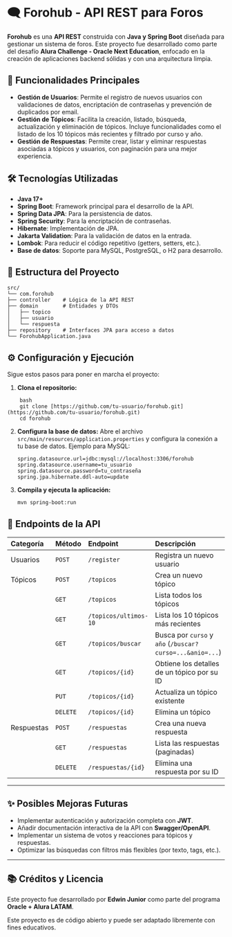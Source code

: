 # 🗨️ Forohub - API REST para Foros

**Forohub** es una **API REST** construida con **Java y Spring Boot** diseñada para gestionar un sistema de foros. Este proyecto fue desarrollado como parte del desafío **Alura Challenge - Oracle Next Education**, enfocado en la creación de aplicaciones backend sólidas y con una arquitectura limpia.

## 🚀 Funcionalidades Principales

-   **Gestión de Usuarios**: Permite el registro de nuevos usuarios con validaciones de datos, encriptación de contraseñas y prevención de duplicados por email.
-   **Gestión de Tópicos**: Facilita la creación, listado, búsqueda, actualización y eliminación de tópicos. Incluye funcionalidades como el listado de los 10 tópicos más recientes y filtrado por curso y año.
-   **Gestión de Respuestas**: Permite crear, listar y eliminar respuestas asociadas a tópicos y usuarios, con paginación para una mejor experiencia.

## 🛠️ Tecnologías Utilizadas

-   **Java 17+**
-   **Spring Boot**: Framework principal para el desarrollo de la API.
-   **Spring Data JPA**: Para la persistencia de datos.
-   **Spring Security**: Para la encriptación de contraseñas.
-   **Hibernate**: Implementación de JPA.
-   **Jakarta Validation**: Para la validación de datos en la entrada.
-   **Lombok**: Para reducir el código repetitivo (getters, setters, etc.).
-   **Base de datos**: Soporte para MySQL, PostgreSQL, o H2 para desarrollo.

## 📂 Estructura del Proyecto
```
src/
└── com.forohub
├── controller    # Lógica de la API REST
├── domain        # Entidades y DTOs
│   ├── topico
│   ├── usuario
│   └── respuesta
├── repository    # Interfaces JPA para acceso a datos
└── ForohubApplication.java
```

## ⚙️ Configuración y Ejecución

Sigue estos pasos para poner en marcha el proyecto:

1.  **Clona el repositorio:**

```
    bash
    git clone [https://github.com/tu-usuario/forohub.git](https://github.com/tu-usuario/forohub.git)
    cd forohub
```

2.  **Configura la base de datos:**
    Abre el archivo `src/main/resources/application.properties` y configura la conexión a tu base de datos. Ejemplo para MySQL:

    ```properties
    spring.datasource.url=jdbc:mysql://localhost:3306/forohub
    spring.datasource.username=tu_usuario
    spring.datasource.password=tu_contraseña
    spring.jpa.hibernate.ddl-auto=update
    ```

3.  **Compila y ejecuta la aplicación:**

    ```bash
    mvn spring-boot:run
    ```

## 🔑 Endpoints de la API

| Categoría | Método | Endpoint                                    | Descripción                                  |
| :-------- | :----- | :------------------------------------------ | :------------------------------------------- |
| Usuarios  | `POST` | `/register`                                 | Registra un nuevo usuario                    |
| Tópicos   | `POST` | `/topicos`                                  | Crea un nuevo tópico                         |
|           | `GET`  | `/topicos`                                  | Lista todos los tópicos                      |
|           | `GET`  | `/topicos/ultimos-10`                       | Lista los 10 tópicos más recientes            |
|           | `GET`  | `/topicos/buscar`                           | Busca por `curso` y `año` (`/buscar?curso=...&anio=...`) |
|           | `GET`  | `/topicos/{id}`                             | Obtiene los detalles de un tópico por su ID  |
|           | `PUT`  | `/topicos/{id}`                             | Actualiza un tópico existente                |
|           | `DELETE`|`/topicos/{id}`                             | Elimina un tópico                            |
| Respuestas| `POST` | `/respuestas`                               | Crea una nueva respuesta                     |
|           | `GET`  | `/respuestas`                               | Lista las respuestas (paginadas)             |
|           | `DELETE`|`/respuestas/{id}`                          | Elimina una respuesta por su ID              |

---

## ✨ Posibles Mejoras Futuras

-   Implementar autenticación y autorización completa con **JWT**.
-   Añadir documentación interactiva de la API con **Swagger/OpenAPI**.
-   Implementar un sistema de votos y reacciones para tópicos y respuestas.
-   Optimizar las búsquedas con filtros más flexibles (por texto, tags, etc.).

---

## 📚 Créditos y Licencia

Este proyecto fue desarrollado por **Edwin Junior** como parte del programa **Oracle + Alura LATAM**.

Este proyecto es de código abierto y puede ser adaptado libremente con fines educativos.